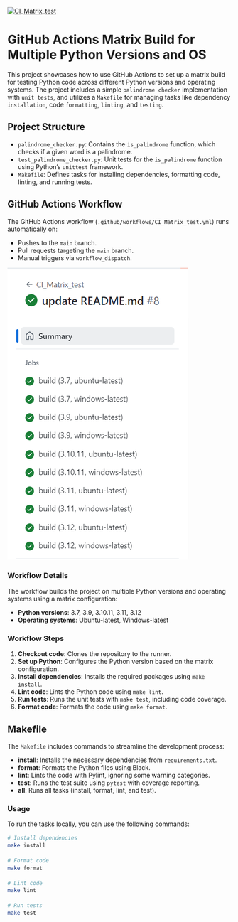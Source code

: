 [![CI_Matrix_test](https://github.com/nogibjj/Mobasserul_Haque_Week4_Matrix_Build/actions/workflows/CI_Matrix_test.yml/badge.svg)](https://github.com/nogibjj/Mobasserul_Haque_Week4_Matrix_Build/actions/workflows/CI_Matrix_test.yml)

# GitHub Actions Matrix Build for Multiple Python Versions and OS

This project showcases how to use GitHub Actions to set up a matrix build for testing Python code across different Python versions and operating systems. The project includes a simple `palindrome checker` implementation with `unit tests`, and utilizes a `Makefile` for managing tasks like dependency `installation`, code `formatting`, `linting`, and `testing`.

## Project Structure

- `palindrome_checker.py`: Contains the `is_palindrome` function, which checks if a given word is a palindrome.
- `test_palindrome_checker.py`: Unit tests for the `is_palindrome` function using Python’s `unittest` framework.
- `Makefile`: Defines tasks for installing dependencies, formatting code, linting, and running tests.

## GitHub Actions Workflow

The GitHub Actions workflow (`.github/workflows/CI_Matrix_test.yml`) runs automatically on:

- Pushes to the `main` branch.
- Pull requests targeting the `main` branch.
- Manual triggers via `workflow_dispatch`.

![Matrix_Build_multiple_version_run](CI_Matrix_test_build.PNG)

### Workflow Details

The workflow builds the project on multiple Python versions and operating systems using a matrix configuration:

- **Python versions**: 3.7, 3.9, 3.10.11, 3.11, 3.12
- **Operating systems**: Ubuntu-latest, Windows-latest

### Workflow Steps

1. **Checkout code**: Clones the repository to the runner.
2. **Set up Python**: Configures the Python version based on the matrix configuration.
3. **Install dependencies**: Installs the required packages using `make install`.
4. **Lint code**: Lints the Python code using `make lint`.
5. **Run tests**: Runs the unit tests with `make test`, including code coverage.
6. **Format code**: Formats the code using `make format`.

## Makefile

The `Makefile` includes commands to streamline the development process:

- **install**: Installs the necessary dependencies from `requirements.txt`.
- **format**: Formats the Python files using Black.
- **lint**: Lints the code with Pylint, ignoring some warning categories.
- **test**: Runs the test suite using `pytest` with coverage reporting.
- **all**: Runs all tasks (install, format, lint, and test).

### Usage

To run the tasks locally, you can use the following commands:

```bash
# Install dependencies
make install

# Format code
make format

# Lint code
make lint

# Run tests
make test
